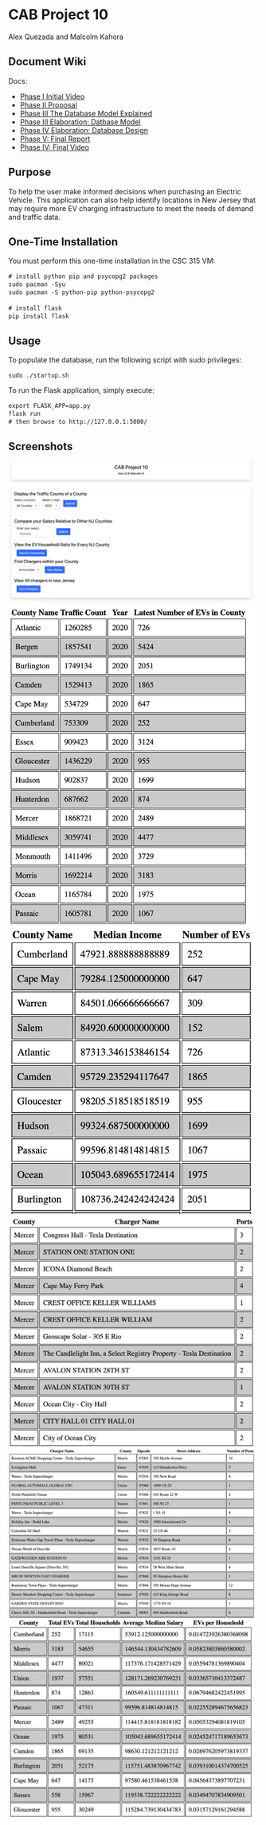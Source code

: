 # CAB Project 10

Alex Quezada and Malcolm Kahora

## Document Wiki
Docs:
- [Phase I Initial Video](/docs/Phase1Proposal.mp4)
- [Phase II Proposal](/docs/PhaseIIProposal.pdf)
- [Phase III The Database Model Explained](/docs/PhaseIII-ERDiagram.pdf)
- [Phase III Elaboration: Datbase Model](/docs/PhaseIII-Schema.pdf)
- [Phase IV Elaboration: Database Design](/docs/PhaseIV-DBDesign.pdf)
- [Phase V: Final Report](/docs/PhaseV-Final%20Report.pdf)
- [Phase IV: Final Video](/docs/PhaseIV-Final%207.50.08%20PM.mp4)

## Purpose
To help the user make informed decisions when purchasing an Electric Vehicle. This application can also help identify locations in New Jersey that may require more EV charging infrastructure to meet the needs of demand and traffic data.

## One-Time Installation

You must perform this one-time installation in the CSC 315 VM:

```
# install python pip and psycopg2 packages
sudo pacman -Syu
sudo pacman -S python-pip python-psycopg2

# install flask
pip install flask
```

## Usage

To populate the database, run the following script with sudo privileges:

```
sudo ./startup.sh
```

To run the Flask application, simply execute:

```
export FLASK_APP=app.py
flask run
# then browse to http://127.0.0.1:5000/
```

## Screenshots
![Home Page](images/home.png)  
![County Traffic Page](images/traffic.png)  
![Compare Median Income Page](images/median_salary.png)
![Chargers in County](images/county_chargers.png)
![All Chargers](images/all_chargers.png)
![EV:Household Ratio](images/ratio.png)




